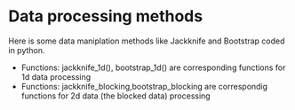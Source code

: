 # Data processing methods

Here is some data maniplation methods like Jackknife and Bootstrap coded in python.

+ Functions: jackknife_1d(), bootstrap_1d() are corresponding functions for 1d data processing
+ Functions: jackknife_blocking,bootstrap_blocking are correspondig functions for 2d data (the blocked data) processing
  
